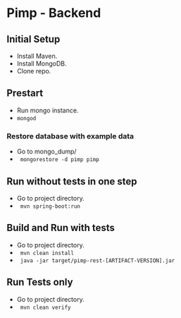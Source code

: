 # Pimp - Backend

## Initial Setup
- Install Maven.
- Install MongoDB.
- Clone repo.

## Prestart
- Run mongo instance.
- ```mongod```

### Restore database with example data
- Go to mongo_dump/
- ``` mongorestore -d pimp pimp```

## Run without tests in one step
- Go to project directory.
- ``` mvn spring-boot:run```

## Build and Run with tests
- Go to project directory.
- ``` mvn clean install```
- ``` java -jar target/pimp-rest-[ARTIFACT-VERSION].jar```

## Run Tests only
- Go to project directory.
- ``` mvn clean verify```
